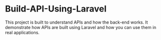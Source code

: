 # Build-API-Using-Laravel
This project is built to understand APIs and how the back-end works. It demonstrate how APIs are built using Laravel and how you can use them in real applications.
